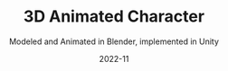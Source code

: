 ---
date: '2022-11'
title: '3D Animated Character'
subtitle: 'Modeled and Animated in Blender, implemented in Unity'
imagesNames:
- '34.jpg'
- '33.jpg'
- '32.jpg'
- '31.jpg'
- '30.jpg'
- '26.jpg'
- '24.jpg'
- '23.jpg'
- '20.jpg'
- '16.jpg'
- '15.jpg'
- '14.jpg'
- '10.jpg'
- '9.jpg'
- '6.jpg'
- '4.jpg'
- '3.jpg'
- '1.jpg'
youtubeVideoIds: 
- 'Salca9mhmU8'
implementationDetails:
- 'Designing the concept in Affinity Photo, to use as reference when modeling.'
- '3D Modeling the character in Blender.'
- 'Creating a high poly version and a low poly version of the model.'
- 'Ensuring the low poly version is optimized and works well when rigged and animated.'
- 'UV Mapping the low poly version.'
- 'Baking the Normals of the high poly version in a Normal Map to use in the low poly version.'
- 'Texturing the model using the Paint tool in Blender.'
- 'Rigging the model with an Armature of Bones for Animation.'
- 'Inverse Kinematics for the extremities.'
- 'Weight painting and vertex groups checking.'
- 'Implementing animations for Idle Walking Running and Fighting.'
- 'Importing the animations in Unity.'
- 'Adding animation events for when punches land.'
- 'Integrating assets from the Asset Store for setting up the demo scene.'
- 'Integrating the Third Person Character Controller Asset from the asset store.'
- 'Working with the new Input System extending it using Unity Messages.'
- 'Extending the Animator Controller to add the new states for the fight animations.'
- 'Adding camera shake to the Cinemachine Camera.'
tags:
- 'Blender'
- '3D Modeling'
- 'Animation'
- 'Unity'
technology: 'UnityEngine'
category: '3D Modeling and Animation'
---